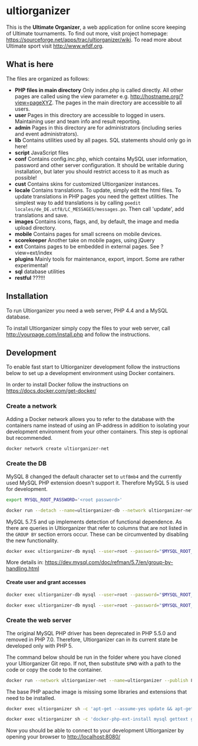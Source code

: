 # ultiorganizer

This is the **Ultimate Organizer**, a web application for online score keeping of Ultimate tournaments. To find out more, visit project homepage: <https://sourceforge.net/apps/trac/ultiorganizer/wiki>. To read more about Ultimate sport visit <http://www.wfdf.org>.

## What is here

The files are organized as follows:

* **PHP files in main directory** Only index.php is called directly. All other pages are called using the view parameter e.g. <http://hostname.org/?view=pageXYZ>. The pages in the main directory are accessible to all users.
* **user** Pages in this directory are accessible to logged in users. Maintaining user and team info and result reporting.
* **admin** Pages in this directory are for administrators (including series and event administrators).
* **lib** Contains utilities used by all pages. SQL statements should only go in here!
* **script** JavaScript files
* **conf** Contains config.inc.php, which contains MySQL user information, password and other server configuration. It should be writable during installation, but later you should restrict access to it as much as possible!
* **cust** Contains skins for customized Ultiorganizer instances.
* **locale** Contains translations. To update, simply edit the html files. To update translations in PHP pages you need the gettext utilities. The simplest way to add translations is by calling `poedit locales/de_DE.utf8/LC_MESSAGES/messages.po`. Then call 'update', add translations and save.
* **images** Contains icons, flags, and, by default, the image and media upload directory.
* **mobile** Contains pages for small screens on mobile devices.
* **scorekeeper** Another take on mobile pages, using jQuery
* **ext** Contains pages to be embedded in external pages. See ?view=ext/index
* **plugins** Mainly tools for maintenance, export, import. Some are rather experimental!
* **sql** database utilities
* **restful** ???!!!

## Installation

To run Ultiorganizer you need a web server, PHP 4.4 and a MySQL database.

To install Ultiorganizer simply copy the files to your web server, call <http://yourpage.com/install.php> and follow the instructions.

## Development

To enable fast start to Ultiorganizer development follow the instructions below to set up a development environment using Docker containers.

In order to install Docker follow the instructions on <https://docs.docker.com/get-docker/>

### Create a network

Adding a Docker network allows you to refer to the database with the containers name instead of using an IP-address in addition to isolating your development environment from your other containers. This step is optional but recommended.

```sh
docker network create ultiorganizer-net
```

### Create the DB

MySQL 8 changed the default character set to `utf8mb4` and the currently used MySQL PHP extension doesn't support it. Therefore MySQL 5 is used for development.

```sh
export MYSQL_ROOT_PASSWORD='<root password>'

docker run --detach --name=ultiorganizer-db --network ultiorganizer-net --env "MYSQL_ROOT_PASSWORD=$MYSQL_ROOT_PASSWORD" mysql:5.7
```

MySQL 5.7.5 and up implements detection of functional dependence. As there are queries in Ultiorganizer that refer to columns that are not listed in the `GROUP BY` section errors occur. These can be circumvented by disabling the new functionality.

```sh
docker exec ultiorganizer-db mysql --user=root --password="$MYSQL_ROOT_PASSWORD" --execute="CREATE DATABASE ultiorganizer;SET GLOBAL sql_mode=(SELECT REPLACE(@@sql_mode,'ONLY_FULL_GROUP_BY',''));"
```

More details in: <https://dev.mysql.com/doc/refman/5.7/en/group-by-handling.html>

#### Create user and grant accesses

```sh
docker exec ultiorganizer-db mysql --user=root --password="$MYSQL_ROOT_PASSWORD" --execute="CREATE USER ultiorganizer IDENTIFIED BY 'ultiorganizer'"

docker exec ultiorganizer-db mysql --user=root --password="$MYSQL_ROOT_PASSWORD" --execute="GRANT ALL PRIVILEGES ON ultiorganizer.* TO ultiorganizer"
```

### Create the web server

The original MySQL PHP driver has been deprecated in PHP 5.5.0 and removed in PHP 7.0. Therefore, Ultiorganizer can in its current state be developed only with PHP 5.

The command below should be run in the folder where you have cloned your Ultiorganizer Git repo. If not, then substitute `$PWD` with a path to the code or copy the code to the container.

```sh
docker run --network ultiorganizer-net --name=ultiorganizer --publish 8080:80 --volume "$PWD":/var/www/html --detach php:5-apache
```

The base PHP apache image is missing some libraries and extensions that need to be installed.

```sh
docker exec ultiorganizer sh -c 'apt-get --assume-yes update && apt-get --assume-yes install zlib1g-dev libpng-dev'

docker exec ultiorganizer sh -c 'docker-php-ext-install mysql gettext gd mbstring && apachectl restart'
```

Now you should be able to connect to your development Ultiorganizer by opening your browser to <http://localhost:8080/>
